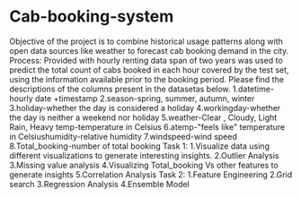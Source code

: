 # Cab-booking-system
Objective of the project is to combine historical usage patterns along with open data sources like weather to forecast cab booking demand in the city.
Process: Provided with hourly renting data span of two years was used to predict the total count of cabs booked in each hour covered by the test set, using the information available prior to the booking period. 
Please find the descriptions of the columns present in the datasetas below. 1.datetime-hourly date +timestamp 
2.season-spring, summer, autumn, winter 
3.holiday-whether the day is considered a holiday 
4.workingday-whether the day is neither a weekend nor holiday 
5.weather-Clear , Cloudy,  Light Rain, Heavy temp-temperature in Celsius 
6.atemp-"feels like" temperature in Celsiushumidity-relative humidity 
7.windspeed-wind speed 8.Total_booking-number of total booking
Task 1: 1.Visualize data using different visualizations to generate interesting insights. 2.Outlier Analysis 
3.Missing value analysis 
4.Visualizing Total_booking Vs other features to generate insights 
5.Correlation Analysis
Task 2: 1.Feature Engineering 
2.Grid search
3.Regression Analysis 
4.Ensemble Model
